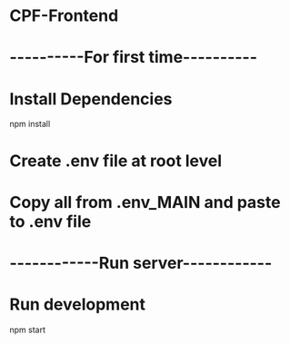 # CPF-Frontend

# ----------For first time---------- #

# Install Dependencies 
npm install

# Create .env file at root level
# Copy all from .env_MAIN and paste to .env file


# ------------Run server------------ #

# Run development
npm start